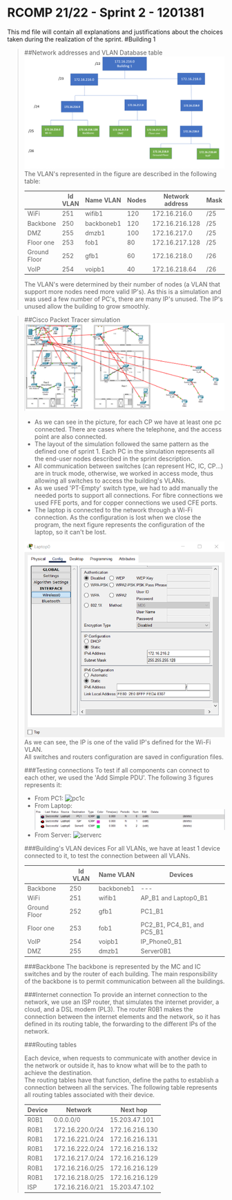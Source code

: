 RCOMP 21/22 - Sprint 2 - 1201381
===========================================
This md file will contain all explanations and justifications about the choices taken during the realization of the sprint.
#Building 1
> ##Network addresses and VLAN Database table
> ![Network Address Tree](Figures/tree.PNG)
> The VLAN's represented in the figure are described in the following table:
>
> |               |   Id VLAN     | Name VLAN   |  Nodes |  Network address | Mask| First valid ip  |  Last valid ip  |  Broadcast address |
> |---            |---            |---          |---     |---               |---  |---              |---              |---                 |
> |  WiFi         |    251        |wifib1       |  120   | 172.16.216.0    | /25 |  172.16.216.1    | 172.16.216.126  | 172.16.216.127     |
> |  Backbone     |    250        |backboneb1   |  120   | 172.16.216.128  | /25 |  172.16.216.129  | 172.16.216.254  | 172.16.216.255     |
> |  DMZ          |    255        |dmzb1       |  100   | 172.16.217.0     | /25 | 172.16.217.1    | 172.16.217.126  | 172.16.217.127     |
> |  Floor one    |    253        |fob1         |  80    | 172.16.217.128   | /25 | 172.16.217.129  | 172.16.217.254  | 172.16.217.255     |
> |  Ground Floor |    252        |gfb1         |  60    | 172.16.218.0     | /26 | 172.16.218.1    | 172.16.218.62   | 172.16.218.63      |
> |  VoIP         |    254        |voipb1       |  40    | 172.16.218.64    | /26 | 172.16.218.65   | 172.16.218.126  | 172.16.218.127     |
> The VLAN's were determined by their number of nodes (a VLAN that support more nodes need more valid IP's). As this is a simulation and was used a few number of PC's, there are many IP's unused. The IP's unused allow the building to grow smoothly.

> ##Cisco Packet Tracer simulation
> ![Simulation](Figures/MainImage.PNG)
> * As we can see in the picture, for each CP we have at least one pc connected. There are cases where the telephone, and the access point are also connected.<br>
> * The layout of the simulation followed the same pattern as the defined one of sprint 1. Each PC in the simulation represents all the end-user nodes described in the sprint description.<br>
> * All communication between switches (can represent HC, IC, CP...) are in truck mode, otherwise, we worked in access mode, thus allowing all switches to access the building's VLANs.
> * As we used 'PT-Empty' switch type, we had to add manually the needed ports to support all connections. For fibre connections we used FFE ports, and for copper connections we used CFE ports.
> * The laptop is connected to the network through a Wi-Fi connection. As the configuration is lost when we close the program, the next figure represents the configuration of the laptop, so it can't be lost.
>
> ![laptop](Figures/Screenshot_15.PNG)
> As we can see, the IP is one of the valid IP's defined for the Wi-Fi VLAN.<br>
> All switches and routers configuration are saved in configuration files.
>
> ###Testing connections
> To test if all components can connect to each other, we used the 'Add Simple PDU'. The following 3 figures represents it:
> * From PC1:
> ![pc1c](Figures/pc1comunicaçao.PNG)
> * From Laptop:
> ![laptopc](Figures/laptopcomunicação.PNG)
> * From Server:
> ![serverc](Figures/servercomunicaçao.PNG)
>
> ###Building's VLAN devices
> For all VLANs, we have at least 1 device connected to it, to test the connection between all VLANs.
>
> |               |   Id VLAN     | Name VLAN   |  Devices |
> |---            |---            |---          |---     |
> |  Backbone     |    250        |backboneb1   |  ---     |
> |  WiFi         |    251        |wifib1       |  AP_B1 and Laptop0_B1   |
> |  Ground Floor |    252        |gfb1         |  PC1_B1    |
> |  Floor one    |    253        |fob1         |   PC2_B1, PC4_B1, and PC5_B1   |
> |  VoIP         |    254        |voipb1       |     IP_Phone0_B1    |
> |  DMZ          |    255        |dmzb1       |  Server0B1    |
>
> ###Backbone
> The backbone is represented by the MC and IC switches and by the router of each building. The main responsibility of the backbone is to permit communication between all the buildings.<br>
> 
> ###Internet connection
> To provide an internet connection to the network, we use an ISP router, that simulates the internet provider, a cloud, and a DSL modem (PL3). The router R0B1 makes the connection between the internet elements and the network, so it has defined in its routing table, the forwarding to the different IPs of the network.
> 
> ###Routing tables
>
> Each device, when requests to communicate with another device in the network or outside it, has to know what will be to the path to achieve the destination.<br>
> The routing tables have that function, define the paths to establish a connection between all the services. The following table represents all routing tables associated with their device.
>
> |  Device       |   Network | Next hop    |
> |---            |---            |---          |
> | R0B1 |    0.0.0.0/0        |15.203.47.101         |
> | R0B1 |    172.16.220.0/24        |172.16.216.130         |
> | R0B1 |    172.16.221.0/24        |172.16.216.131         |
> | R0B1 |    172.16.222.0/24        |172.16.216.132         |
> | R0B1 |    172.16.217.0/24        |172.16.216.129         |
> | R0B1 |    172.16.216.0/25        |172.16.216.129         |
> | R0B1 |    172.16.218.0/25        |172.16.216.129         |
> |  ISP         |    172.16.216.0/21        |15.203.47.102       |

